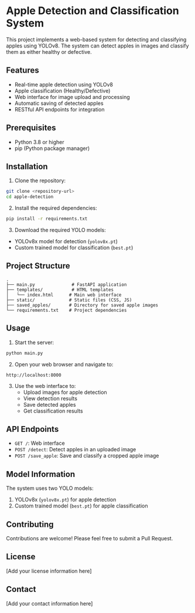 # Apple Detection and Classification System

This project implements a web-based system for detecting and classifying apples using YOLOv8. The system can detect apples in images and classify them as either healthy or defective.

## Features

- Real-time apple detection using YOLOv8
- Apple classification (Healthy/Defective)
- Web interface for image upload and processing
- Automatic saving of detected apples
- RESTful API endpoints for integration

## Prerequisites

- Python 3.8 or higher
- pip (Python package manager)

## Installation

1. Clone the repository:
```bash
git clone <repository-url>
cd apple-detection
```

2. Install the required dependencies:
```bash
pip install -r requirements.txt
```

3. Download the required YOLO models:
- YOLOv8x model for detection (`yolov8x.pt`)
- Custom trained model for classification (`best.pt`)

## Project Structure

```
.
├── main.py              # FastAPI application
├── templates/           # HTML templates
│   └── index.html      # Main web interface
├── static/             # Static files (CSS, JS)
├── saved_apples/       # Directory for saved apple images
└── requirements.txt    # Project dependencies
```

## Usage

1. Start the server:
```bash
python main.py
```

2. Open your web browser and navigate to:
```
http://localhost:8000
```

3. Use the web interface to:
   - Upload images for apple detection
   - View detection results
   - Save detected apples
   - Get classification results

## API Endpoints

- `GET /`: Web interface
- `POST /detect`: Detect apples in an uploaded image
- `POST /save_apple`: Save and classify a cropped apple image

## Model Information

The system uses two YOLO models:
1. YOLOv8x (`yolov8x.pt`) for apple detection
2. Custom trained model (`best.pt`) for apple classification

## Contributing

Contributions are welcome! Please feel free to submit a Pull Request.

## License

[Add your license information here]

## Contact

[Add your contact information here] 